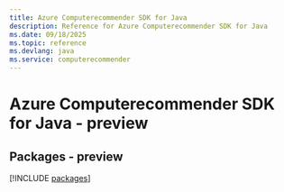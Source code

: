 ```yaml
---
title: Azure Computerecommender SDK for Java
description: Reference for Azure Computerecommender SDK for Java
ms.date: 09/18/2025
ms.topic: reference
ms.devlang: java
ms.service: computerecommender
---
```

# Azure Computerecommender SDK for Java - preview
## Packages - preview
[!INCLUDE [packages](computerecommender-index.md)]